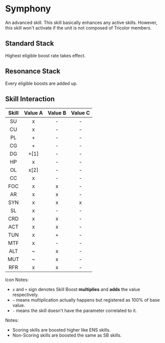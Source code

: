 # Symphony

An advanced skill. This skill basically enhances any active skills. However, this skill won't activate if the unit is not composed of Tricolor members.

## Standard Stack

Highest eligible boost rate takes effect.

## Resonance Stack

Every eligible boosts are added up.

## Skill Interaction

| Skill | Value A | Value B | Value C |
|  :-:  |   :-:   |   :-:   |   :-:   |
| SU  | x | - | - |
| CU  | x | - | - |
| PL  | + | - | - |
| CG  | + | - | - |
| DG  | +\[1\] | - | - |
| HP  | x | - | - |
| OL  | x\[2\] | - | - |
| CC  | x | - | - |
| FOC | x | x | - |
| AR  | x | x | - |
| SYN | x | x | x |
| SL  | x | - | - |
| CRD | x | x | - |
| ACT | x | x | - |
| TUN | x | + | - |
| MTF | x | - | - |
| ALT | \~ | x | - |
| MUT | \~ | x | - |
| RFR | x | x | - |

Icon Notes:
* `x` and `+` sign denotes Skill Boost **multiplies** and **adds** the value respectively.
* `~` means multiplication actually happens but registered as 100% of base value.
* `-` means the skill doesn't have the parameter correlated to it.

Notes:
- Scoring skills are boosted higher like ENS skills.
- Non-Scoring skills are boosted the same as SB skills.
